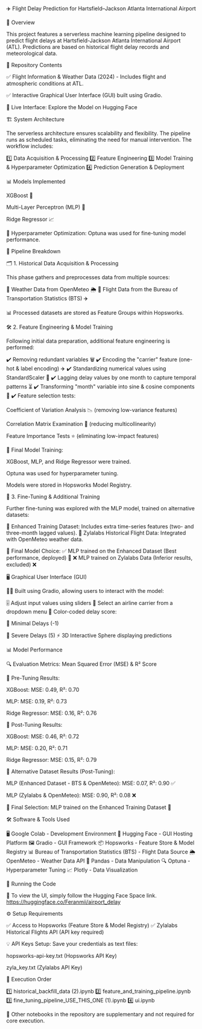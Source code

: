✈️ Flight Delay Prediction for Hartsfield–Jackson Atlanta International Airport

📌 Overview

This project features a serverless machine learning pipeline designed to predict flight delays at Hartsfield-Jackson Atlanta International Airport (ATL). Predictions are based on historical flight delay records and meteorological data.

📂 Repository Contents

✅ Flight Information & Weather Data (2024) - Includes flight and atmospheric conditions at ATL.

✅ Interactive Graphical User Interface (GUI) built using Gradio.

🔗 Live Interface: Explore the Model on Hugging Face

🏗️ System Architecture

The serverless architecture ensures scalability and flexibility. The pipeline runs as scheduled tasks, eliminating the need for manual intervention. The workflow includes:

1️⃣ Data Acquisition & Processing
2️⃣ Feature Engineering
3️⃣ Model Training & Hyperparameter Optimization
4️⃣ Prediction Generation & Deployment

📊 Models Implemented

XGBoost 🌳

Multi-Layer Perceptron (MLP) 🧠

Ridge Regressor 📈

🔧 Hyperparameter Optimization: Optuna was used for fine-tuning model performance.

🔄 Pipeline Breakdown

🗂️ 1. Historical Data Acquisition & Processing

This phase gathers and preprocesses data from multiple sources:

📌 Weather Data from OpenMeteo 🌦️
📌 Flight Data from the Bureau of Transportation Statistics (BTS) ✈️

📊 Processed datasets are stored as Feature Groups within Hopsworks.

🛠️ 2. Feature Engineering & Model Training

Following initial data preparation, additional feature engineering is performed:

✔️ Removing redundant variables 🗑️
✔️ Encoding the "carrier" feature (one-hot & label encoding) ✈️
✔️ Standardizing numerical values using StandardScaler 📏
✔️ Lagging delay values by one month to capture temporal patterns ⏳
✔️ Transforming "month" variable into sine & cosine components 🔄
✔️ Feature selection tests:

Coefficient of Variation Analysis 📉 (removing low-variance features)

Correlation Matrix Examination 🔗 (reducing multicollinearity)

Feature Importance Tests ⭐ (eliminating low-impact features)

📌 Final Model Training:

XGBoost, MLP, and Ridge Regressor were trained.

Optuna was used for hyperparameter tuning.

Models were stored in Hopsworks Model Registry.

🎯 3. Fine-Tuning & Additional Training

Further fine-tuning was explored with the MLP model, trained on alternative datasets:

📌 Enhanced Training Dataset: Includes extra time-series features (two- and three-month lagged values).
📌 Zylalabs Historical Flight Data: Integrated with OpenMeteo weather data.

🛑 Final Model Choice:
✅ MLP trained on the Enhanced Dataset (Best performance, deployed) 🚀
❌ MLP trained on Zylalabs Data (Inferior results, excluded) ❌

🖥️ Graphical User Interface (GUI)

👨‍💻 Built using Gradio, allowing users to interact with the model:

🎚️ Adjust input values using sliders
📌 Select an airline carrier from a dropdown menu
🎨 Color-coded delay score:

🔵 Minimal Delays (-1)

🔴 Severe Delays (5)
⚡ 3D Interactive Sphere displaying predictions

📊 Model Performance

🔍 Evaluation Metrics: Mean Squared Error (MSE) & R² Score

🔹 Pre-Tuning Results:

XGBoost: MSE: 0.49, R²: 0.70

MLP: MSE: 0.19, R²: 0.73

Ridge Regressor: MSE: 0.16, R²: 0.76

🔹 Post-Tuning Results:

XGBoost: MSE: 0.46, R²: 0.72

MLP: MSE: 0.20, R²: 0.71

Ridge Regressor: MSE: 0.15, R²: 0.79

🔹 Alternative Dataset Results (Post-Tuning):

MLP (Enhanced Dataset - BTS & OpenMeteo): MSE: 0.07, R²: 0.90 ✅

MLP (Zylalabs & OpenMeteo): MSE: 0.90, R²: 0.08 ❌

📌 Final Selection: MLP trained on the Enhanced Training Dataset 🚀

🛠️ Software & Tools Used

🖥️ Google Colab - Development Environment
🚀 Hugging Face - GUI Hosting Platform
🖼️ Gradio - GUI Framework
📦 Hopsworks - Feature Store & Model Registry
📊 Bureau of Transportation Statistics (BTS) - Flight Data Source
🌦️ OpenMeteo - Weather Data API
📄 Pandas - Data Manipulation
🔍 Optuna - Hyperparameter Tuning
📈 Plotly - Data Visualization

🔧 Running the Code

📌 To view the UI, simply follow the Hugging Face Space link.
https://huggingface.co/Feranmii/airport_delay

⚙️ Setup Requirements

✅ Access to Hopsworks (Feature Store & Model Registry)
✅ Zylalabs Historical Flights API (API key required)

💡 API Keys Setup: Save your credentials as text files:

hopsworks-api-key.txt (Hopsworks API Key)

zyla_key.txt (Zylalabs API Key)

🏃 Execution Order

1️⃣ historical_backfill_data (2).ipynb
2️⃣ feature_and_training_pipeline.ipynb
3️⃣ fine_tuning_pipeline_USE_THIS_ONE (1).ipynb
4️⃣ ui.ipynb

📌 Other notebooks in the repository are supplementary and not required for core execution.